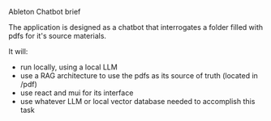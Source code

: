 Ableton Chatbot brief

The application is designed as a chatbot that interrogates a folder filled with pdfs for it's source materials.

It will:
* run locally, using a local LLM
* use a RAG architecture to use the pdfs as its source of truth (located in /pdf)
* use react and mui for its interface
* use whatever LLM or local vector database needed to accomplish this task